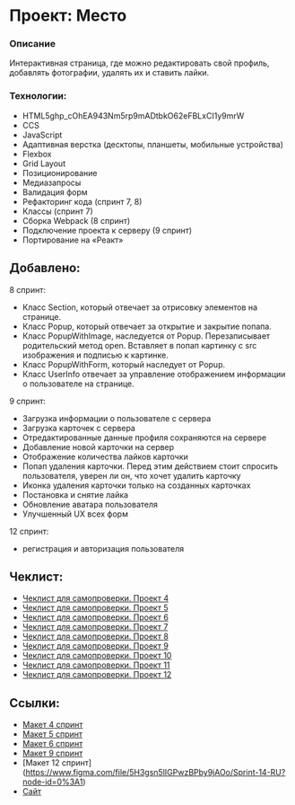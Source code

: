 # Проект: Место
### Описание
Интерактивная страница, где можно редактировать свой профиль, добавлять фотографии, удалять их и ставить лайки.


### Технологии:
+ HTML5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
+ CCS
+ JavaScript
+ Адаптивная верстка (десктопы, планшеты, мобильные устройства)
+ Flexbox
+ Grid Layout
+ Позиционирование
+ Медиазапросы
+ Валидация форм
+ Рефакторинг кода (спринт 7, 8)
+ Классы (спринт 7)
+ Сборка Webpack (8 спринт)
+ Подключение проекта к серверу (9 спринт)
+ Портирование на «Реакт»


## Добавлено:
8 спринт:
- Класс Section, который отвечает за отрисовку элементов на странице. 
- Класс Popup, который отвечает за открытие и закрытие попапа.
- Класс PopupWithImage, наследуется от Popup. Перезаписывает родительский метод open. Вставляет в попап картинку с src изображения и подписью к картинке.
- Класс PopupWithForm, который наследует от Popup.
- Класс UserInfo отвечает за управление отображением информации о пользователе на странице. 

9 спринт:
- Загрузка информации о пользователе с сервера
- Загрузка карточек с сервера
- Отредактированные данные профиля сохраняются на сервере
- Добавление новой карточки на сервер
- Отображение количества лайков карточки
- Попап удаления карточки. Перед этим действием стоит спросить пользователя, уверен ли он, что хочет удалить карточку
- Иконка удаления карточки только на созданных карточках
- Постановка и снятие лайка
- Обновление аватара пользователя
- Улучшенный UX всех форм
 
12 спринт:
- регистрация и авторизация пользователя

## Чеклист:
- [Чеклист для самопроверки. Проект 4](https://code.s3.yandex.net/web-developer/checklists-pdf/new-program/checklist-4.pdf)
- [Чеклист для самопроверки. Проект 5](https://code.s3.yandex.net/web-developer/checklists-pdf/new-program/checklist-5.pdf)
- [Чеклист для самопроверки. Проект 6](https://code.s3.yandex.net/web-developer/checklists-pdf/new-program/checklist-6.pdf)
- [Чеклист для самопроверки. Проект 7](https://code.s3.yandex.net/web-developer/checklists-pdf/new-program/checklist-7.pdf)
- [Чеклист для самопроверки. Проект 8](https://code.s3.yandex.net/web-developer/checklists-pdf/new-program/checklist-8.pdf)
- [Чеклист для самопроверки. Проект 9](https://code.s3.yandex.net/web-developer/checklists-pdf/new-program/checklist-9.pdf)
- [Чеклист для самопроверки. Проект 10](https://code.s3.yandex.net/web-developer/checklists-pdf/new-program/checklist-10.pdf)
- [Чеклист для самопроверки. Проект 11](https://code.s3.yandex.net/web-developer/checklists-pdf/new-program/checklist-11.pdf)
- [Чеклист для самопроверки. Проект 12](https://code.s3.yandex.net/web-developer/checklists-pdf/new-program/checklist-12.pdf)



## Ссылки:
- [Макет  4 спринт](https://www.figma.com/file/2cn9N9jSkmxD84oJik7xL7/JavaScript.-Sprint-4?node-id=28212%3A155&t=jTx0Z1zWrb4SnEyN-0)
- [Макет  5 спринт](https://www.figma.com/file/bjyvbKKJN2naO0ucURl2Z0/JavaScript.-Sprint-5?node-id=0%3A1)
- [Макет  6 спринт](https://www.figma.com/file/kRVLKwYG3d1HGLvh7JFWRT/JavaScript.-Sprint-6?node-id=0%3A1&t=WQPmkgTwbbedY2ii-0)
- [Макет  9 спринт](https://www.figma.com/file/PSdQFRHoxXJFs2FH8IXViF/JavaScript.-Sprint-9?node-id=0-1&t=muY6NbhyvcT6ruHM-0)
- [Макет  12 спринт] (https://www.figma.com/file/5H3gsn5lIGPwzBPby9jAOo/Sprint-14-RU?node-id=0%3A1)
- [Сайт](https://daryamingazova.github.io/mesto/index.html)
